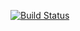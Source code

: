 [![Build Status](https://travis-ci.org/allusai/express-postman-node-api.svg?branch=master)](https://travis-ci.org/allusai/express-postman-node-api)
